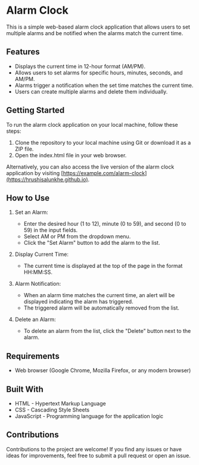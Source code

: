 # Alarm Clock

This is a simple web-based alarm clock application that allows users to set multiple alarms and be notified when the alarms match the current time.

## Features

- Displays the current time in 12-hour format (AM/PM).
- Allows users to set alarms for specific hours, minutes, seconds, and AM/PM.
- Alarms trigger a notification when the set time matches the current time.
- Users can create multiple alarms and delete them individually.

## Getting Started

To run the alarm clock application on your local machine, follow these steps:

1. Clone the repository to your local machine using Git or download it as a ZIP file.
2. Open the index.html file in your web browser.

Alternatively, you can also access the live version of the alarm clock application by visiting [https://example.com/alarm-clock](https://hrushisalunkhe.github.io).

## How to Use

1. Set an Alarm:
   - Enter the desired hour (1 to 12), minute (0 to 59), and second (0 to 59) in the input fields.
   - Select AM or PM from the dropdown menu.
   - Click the "Set Alarm" button to add the alarm to the list.

2. Display Current Time:
   - The current time is displayed at the top of the page in the format HH:MM:SS.

3. Alarm Notification:
   - When an alarm time matches the current time, an alert will be displayed indicating the alarm has triggered.
   - The triggered alarm will be automatically removed from the list.

4. Delete an Alarm:
   - To delete an alarm from the list, click the "Delete" button next to the alarm.

## Requirements

- Web browser (Google Chrome, Mozilla Firefox, or any modern browser)

## Built With

- HTML - Hypertext Markup Language
- CSS - Cascading Style Sheets
- JavaScript - Programming language for the application logic

## Contributions

Contributions to the project are welcome! If you find any issues or have ideas for improvements, feel free to submit a pull request or open an issue.

 
